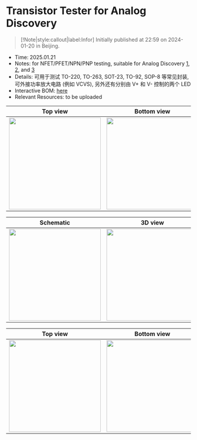 # Transistor Tester for Analog Discovery

> [!Note|style:callout|label:Infor]
> Initially published at 22:59 on 2024-01-20 in Beijing.

- Time: 2025.01.21
- Notes: for NFET/PFET/NPN/PNP testing, suitable for Analog Discovery [1](https://digilent.com/reference/test-and-measurement/analog-discovery/start), [2](https://digilent.com/reference/test-and-measurement/analog-discovery-2/start), and [3](https://digilent.com/reference/test-and-measurement/analog-discovery-3/start)
- Details: 可用于测试 TO-220, TO-263, SOT-23, TO-92, SOP-8 等常见封装, 可外接功率放大电路 (例如 VCVS), 另外还有分别由 V+ 和 V- 控制的两个 LED 
- Interactive BOM: [here](https://www.123865.com/s/0y0pTd-cNuj3)
- Relevant Resources: to be uploaded


<div class='center'>

| Top view | Bottom view | 
|:-:|:-:|
 | <div class="center"><img height = 250px src="https://imagebank-0.oss-cn-beijing.aliyuncs.com/VS-PicGo/2025-01-21-14-24-32_Transistor Tester for ADx.png"/></div> | <div class="center"><img height = 250px src="https://imagebank-0.oss-cn-beijing.aliyuncs.com/VS-PicGo/2025-01-21-14-24-46_Transistor Tester for ADx.png"/></div> |
</div>


<div class='center'>

| Schematic | 3D view | 
|:-:|:-:|
 |<div class="center"><img height = 250px src="https://imagebank-0.oss-cn-beijing.aliyuncs.com/VS-PicGo/2025-01-21-14-54-30_Transistor Tester for ADx.png"/></div>|<div class="center"><img height = 250px src="https://imagebank-0.oss-cn-beijing.aliyuncs.com/VS-PicGo/2025-01-21-14-53-43_Transistor Tester for ADx.png"/></div>|

</div>

<div class='center'>

| Top view | Bottom view | 
|:-:|:-:|
 | <div class="center"><img height = 250px src="https://imagebank-0.oss-cn-beijing.aliyuncs.com/VS-PicGo/2025-02-13-02-33-28_Transistor Tester for ADx.png"/></div> | <div class="center"><img height = 250px src="https://imagebank-0.oss-cn-beijing.aliyuncs.com/VS-PicGo/2025-02-13-02-33-46_Transistor Tester for ADx.png"/></div> |
</div>




